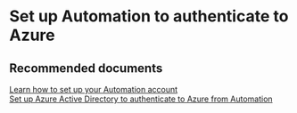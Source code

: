 <properties
	pageTitle="Set up Automation to authenticate to Azure"
	description="Set up Automation to authenticate to Azure"
	service="microsoft.automation"
	resource="automationaccounts"
	authors="adoylemsft"
	displayOrder=""
    selfHelpType="resource"
	selfHelpType=""
	supportTopicIds=""
	resourceTags=""
	productPesIds=""
	cloudEnvironments="public"
/>

# Set up Automation to authenticate to Azure

## **Recommended documents**
[Learn how to set up your Automation account](https://docs.microsoft.com/azure/automation/automation-offering-get-started)<br>
[Set up Azure Active Directory to authenticate to Azure from Automation](https://docs.microsoft.com/azure/automation/automation-create-aduser-account)
